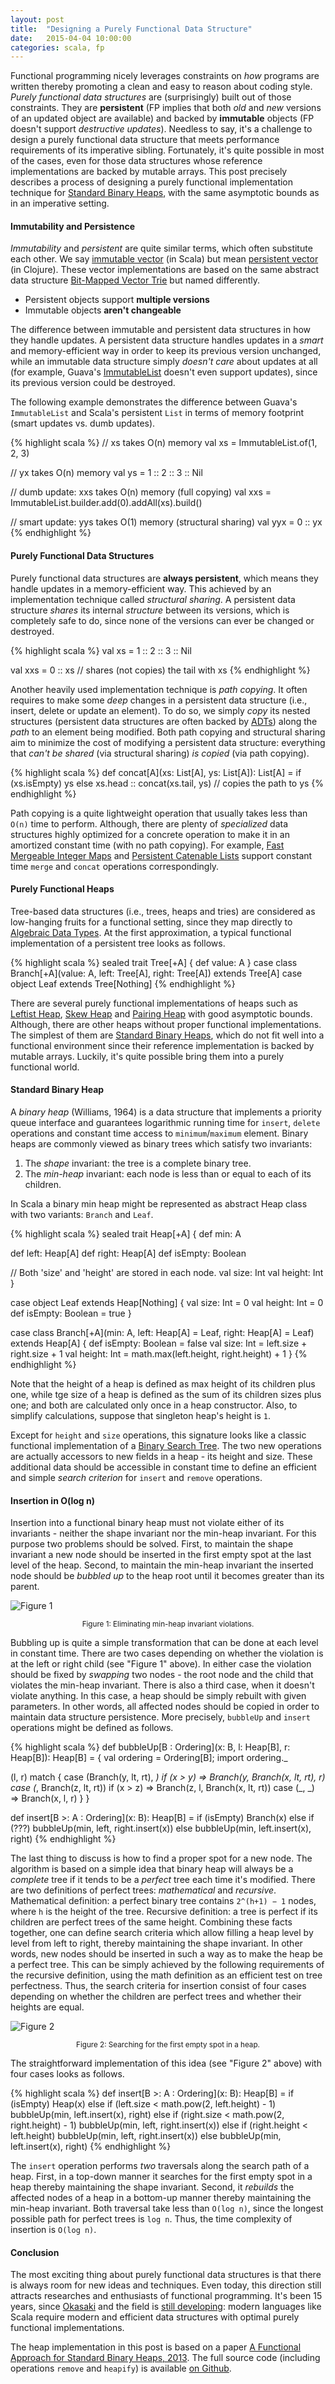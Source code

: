 ```yaml
---
layout: post
title:  "Designing a Purely Functional Data Structure"
date:   2015-04-04 10:00:00
categories: scala, fp
---
```


Functional programming nicely leverages constraints on _how_ programs are written thereby promoting a clean and easy to reason about coding style. *Purely functional data structures* are (surprisingly) built out of those constraints. They are **persistent** (FP implies that both _old_ and _new_ versions of an updated object are available) and backed by **immutable** objects (FP doesn't support _destructive updates_). Needless to say, it's a challenge to design a purely functional data structure that meets performance requirements of its imperative sibling. Fortunately, it's quite possible in most of the cases, even for those data structures whose reference implementations are backed by mutable arrays. This post precisely describes a process of designing a purely functional implementation technique for [Standard Binary Heaps][0], with the same asymptotic bounds as in an imperative setting.

#### Immutability and Persistence

_Immutability_ and _persistent_ are quite similar terms, which often substitute each other. We say [immutable vector][1] (in Scala) but mean [persistent vector][2] (in Clojure). These vector implementations are based on the same abstract data structure [Bit-Mapped Vector Trie][3] but named differently.

* Persistent objects support **multiple versions**
* Immutable objects **aren't changeable**

The difference between immutable and persistent data structures in how they handle updates. A persistent data structure handles updates in a _smart_ and memory-efficient way in order to keep its previous version unchanged, while an immutable data structure simply _doesn't care_ about updates at all (for example, Guava's [ImmutableList][4]  doesn't even support updates), since its previous version could be destroyed.

The following example demonstrates the difference between Guava's `ImmutableList` and Scala's persistent `List` in terms of memory footprint (smart updates vs. dumb updates).

{% highlight scala %}
// xs takes O(n) memory 
val xs = ImmutableList.of(1, 2, 3) 

// yx takes O(n) memory
val ys = 1 :: 2 :: 3 :: Nil

// dumb update: xxs takes O(n) memory (full copying)
val xxs = ImmutableList.builder.add(0).addAll(xs).build()

// smart update: yys takes O(1) memory (structural sharing)
val yyx = 0 :: yx
{% endhighlight %}

#### Purely Functional Data Structures

Purely functional data structures are **always persistent**, which means they handle updates in a memory-efficient way. This achieved by an implementation technique called _structural sharing_. A persistent data structure _shares_ its internal _structure_ between its versions, which is completely safe to do, since none of the versions can ever be changed or destroyed.

{% highlight scala %}
val xs = 1 :: 2 :: 3 :: Nil

val xxs = 0 :: xs // shares (not copies) the tail with xs
{% endhighlight %}

Another heavily used implementation technique is _path copying_. It often requires to make some _deep_ changes in a persistent data structure (i.e., insert, delete or update an element). To do so, we simply _copy_ its nested structures (persistent data structures are often backed by [ADTs][5]) along the _path_ to an element being modified. Both path copying and structural sharing aim to minimize the cost of modifying a persistent data structure: everything that _can't be shared_ (via structural sharing) _is copied_ (via path copying).

{% highlight scala %}
def concat[A](xs: List[A], ys: List[A]): List[A] = 
  if (xs.isEmpty) ys
  else xs.head :: concat(xs.tail, ys) // copies the path to ys
{% endhighlight %}

Path copying is a quite lightweight operation that usually takes less than `O(n)` time to perform. Although, there are plenty of _specialized_ data structures highly optimized for a concrete operation to make it in an amortized constant time (with no path copying). For example, [Fast Mergeable Integer Maps][6] and [Persistent Catenable Lists][7] support constant time `merge` and `concat` operations correspondingly.

#### Purely Functional Heaps

Tree-based data structures (i.e., trees, heaps and tries) are considered as low-hanging fruits for a functional setting, since they map directly to [Algebraic Data Types][5]. At the first approximation, a typical functional implementation of a persistent tree looks as follows.

{% highlight scala %}
sealed trait Tree[+A] { def value: A }
case class Branch[+A](value: A, left: Tree[A], right: Tree[A]) extends Tree[A]
case object Leaf extends Tree[Nothing]
{% endhighlight %}

There are several purely functional implementations of heaps such as [Leftist Heap][8], [Skew Heap][9] and [Pairing Heap][10] with good asymptotic bounds. Although, there are other heaps without proper functional implementations. The simplest of them are [Standard Binary Heaps][0], which do not fit well into a functional environment since their reference implementation is backed by mutable arrays. Luckily, it's quite possible bring them into a purely functional world.

#### Standard Binary Heap

A _binary heap_ (Williams, 1964) is a data structure that implements a priority queue interface and guarantees logarithmic running time for `insert`, `delete` operations and constant time access to `minimum`/`maximum` element. Binary heaps are commonly viewed as binary trees which satisfy two invariants:

1. The _shape_ invariant: the tree is a complete binary tree.
2. The _min-heap_ invariant: each node is less than or equal to each of its
children.

In Scala a binary min heap might be represented as abstract Heap class with two variants: `Branch` and `Leaf`.

{% highlight scala %}
sealed trait Heap[+A] {
  def min: A
 
  def left: Heap[A]
  def right: Heap[A]
  def isEmpty: Boolean
 
  // Both 'size' and 'height' are stored in each node.
  val size: Int
  val height: Int
}

case object Leaf extends Heap[Nothing] {
  val size: Int = 0
  val height: Int = 0
  def isEmpty: Boolean = true
}
 
case class Branch[+A](min: A, left: Heap[A] = Leaf, right: Heap[A] = Leaf) extends Heap[A] {
  def isEmpty: Boolean = false
  val size: Int = left.size + right.size + 1
  val height: Int = math.max(left.height, right.height) + 1
}
{% endhighlight %}

Note that the height of a heap is defined as max height of its children plus one, while tge size of a heap is defined as the sum of its children sizes plus one; and both are calculated only once in a heap constructor. Also, to simplify calculations, suppose that singleton heap's height is `1`.

Except for `height` and `size` operations, this signature looks like a classic functional implementation of a [Binary Search Tree][11]. The two new operations are actually accessors to new fields in a heap - its height and size. These additional data should be accessible in constant time to define an efficient and simple _search criterion_ for `insert` and `remove` operations.

#### Insertion in O(log n)

Insertion into a functional binary heap must not violate either of its invariants - neither the shape invariant nor the min-heap invariant. For this purpose two problems should be solved. First, to maintain the shape invariant a new node should be inserted in the first empty spot at the last level of the heap. Second, to maintain the min-heap invariant the inserted node should be _bubbled up_ to the heap root until it becomes greater than its parent.

![Figure 1](/images/designing-a-pfds/figure-1.png)
<center><small>Figure 1: Eliminating min-heap invariant violations.</small></center>

Bubbling up is quite a simple transformation that can be done at each level in constant time. There are two cases depending on whether the violation is at the left or right child (see "Figure 1" above). In either case the violation should be fixed by _swapping_ two nodes - the root node and the child that violates the min-heap invariant. There is also a third case, when it doesn't violate anything. In this case, a heap should be simply rebuilt with given parameters. In other words, all affected nodes should be copied in order to maintain data structure persistence. More precisely, `bubbleUp` and `insert` operations might be defined as follows.

{% highlight scala %}
def bubbleUp[B : Ordering](x: B, l: Heap[B], r: Heap[B]): Heap[B] = {
  val ordering = Ordering[B]; import ordering._

  (l, r) match {
    case (Branch(y, lt, rt), _) if (x > y) => 
      Branch(y, Branch(x, lt, rt), r)
    case (_, Branch(z, lt, rt)) if (x > z) => 
      Branch(z, l, Branch(x, lt, rt))
    case (_, _) => 
      Branch(x, l, r)
  }
}

def insert[B >: A : Ordering](x: B): Heap[B] =
  if (isEmpty) Branch(x)
  else if (???) bubbleUp(min, left, right.insert(x))
  else bubbleUp(min, left.insert(x), right)
{% endhighlight %}

The last thing to discuss is how to find a proper spot for a new node. The algorithm is based on a simple idea that binary heap will always be a _complete_ tree if it tends to be a _perfect_ tree each time it's modified. There are two definitions of perfect trees: _mathematical_ and _recursive_. Mathematical definition: a perfect binary tree contains `2^(h+1) − 1` nodes, where `h` is the height of the tree. Recursive definition: a tree is perfect if its children are perfect trees of the same height. Combining these facts together, one can define search criteria which allow filling a heap level by level from left to right, thereby maintaining the shape invariant. In other words, new nodes should be inserted in such a way as to make the heap be a perfect tree. This can be simply achieved by the following requirements of the recursive definition, using the math definition as an efficient test on tree perfectness. Thus, the search criteria for insertion consist of four cases depending on whether the children are perfect trees and whether their heights are equal.

![Figure 2](/images/designing-a-pfds/figure-2.png)
<center><small>Figure 2: Searching for the first empty spot in a heap.</small></center>

The straightforward implementation of this idea (see "Figure 2" above) with four cases looks as follows.

{% highlight scala %}
def insert[B >: A : Ordering](x: B): Heap[B] =
  if (isEmpty) Heap(x)
  else if (left.size < math.pow(2, left.height) - 1)
    bubbleUp(min, left.insert(x), right)
  else if (right.size < math.pow(2, right.height) - 1)
    bubbleUp(min, left, right.insert(x))
  else if (right.height < left.height)
    bubbleUp(min, left, right.insert(x))
  else bubbleUp(min, left.insert(x), right)
{% endhighlight %}

The `insert` operation performs _two_ traversals along the search path of a heap. First, in a top-down manner it searches for the first empty spot in a heap thereby maintaining the shape invariant. Second, it _rebuilds_ the affected nodes of a heap in a bottom-up manner thereby maintaining the min-heap invariant. Both traversal take less than `O(log n)`, since the longest possible path for perfect trees is `log n`. Thus, the time complexity of insertion is `O(log n)`.

#### Conclusion

The most exciting thing about purely functional data structures is that there is always room for new ideas and techniques. Even today, this direction still attracts researches and enthusiasts of functional programming. It's been 15 years, since [Okasaki][11] and the field is [still developing][12]: modern languages like Scala require modern and efficient data structures with optimal purely functional implementations.

The heap implementation in this post is based on a paper [A Functional Approach for Standard Binary Heaps, 2013][13]. The full source code (including operations `remove` and `heapify`) is available [on Github][14].

[0]: http://en.wikipedia.org/wiki/Binary_heap
[1]: http://www.scala-lang.org/api/current/index.html#scala.collection.immutable.Vector
[2]: http://clojuredocs.org/clojure_core/clojure.core/vector
[3]: http://en.wikipedia.org/wiki/Hash_array_mapped_trie
[4]: https://github.com/google/guava/blob/master/guava/src/com/google/common/collect/ImmutableList.java
[5]: http://en.wikipedia.org/wiki/Algebraic_data_type
[6]: http://ittc.ku.edu/~andygill/papers/IntMap98.pdf
[7]: http://www.math.tau.ac.il/~haimk/adv-ds-2000/okasaki-kaplan-tarjan-sicomp.ps
[8]: https://github.com/vkostyukov/scalacaster/blob/master/src/heap/LeftistHeap.scala
[9]: https://github.com/vkostyukov/scalacaster/blob/master/src/heap/SkewHeap.scala
[10]: https://github.com/vkostyukov/scalacaster/blob/master/src/heap/PairingHeap.scala
[11]: https://wiki.rice.edu/confluence/download/attachments/2761212/Okasaki-Red-Black.pdf
[11]: http://www.amazon.com/Purely-Functional-Structures-Chris-Okasaki/dp/0521663504
[12]: http://cstheory.stackexchange.com/questions/1539/whats-new-in-purely-functional-data-structures-since-okasaki
[13]: http://arxiv.org/pdf/1312.4666v1.pdf
[14]: https://github.com/vkostyukov/scalacaster/blob/master/src/heap/StandardHeap.scala
